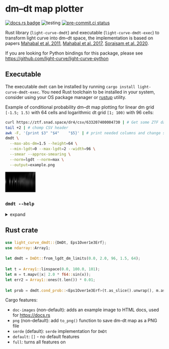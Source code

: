# dm–dt map plotter

[![docs.rs badge](https://docs.rs/light-curve-dmdt/badge.svg)](https://docs.rs/light-curve-dmdt)
![testing](https://github.com/light-curve/light-curve-dmdt/actions/workflows/test.yml/badge.svg)
[![pre-commit.ci status](https://results.pre-commit.ci/badge/github/light-curve/light-curve-dmdt/master.svg)](https://results.pre-commit.ci/latest/github/light-curve/light-curve-dmdt/master)

Rust library (`light-curve-dmdt`) and executable (`light-curve-dmdt-exec`) to transform light curve into dm–dt space, the implementation is based on papers
[Mahabal et al. 2011](https://ui.adsabs.harvard.edu/abs/2011BASI...39..387M), [Mahabal et al. 2017](https://arxiv.org/abs/1709.06257), [Soraisam et al. 2020](https://doi.org/10.3847/1538-4357/ab7b61).

If you are looking for Python bindings for this package, please see <https://github.com/light-curve/light-curve-python>

## Executable

The executable `dmdt` can be installed by running `cargo install light-curve-dmdt-exec`. You need Rust toolchain to be
installed in your system, consider using your OS package manager or [rustup](https://rustup.rs) utility.

Example of conditional probability dm–dt map plotting for linear dm grid `[-1.5; 1.5)` with 64 cells and logarithmic dt
grid `[1; 100)` with 96 cells:

```sh
curl https://ztf.snad.space/dr4/csv/633207400004730 | # Get some ZTF data
tail +2 | # chomp CSV header
awk -F, '{print $3"	"$4"	"$5}' | # print needed columns and change separator to tab
dmdt \
  --max-abs-dm=1.5 --height=64 \
  --min-lgdt=0 --max-lgdt=2 --width=96 \
  --smear --approx-smearing \
  --norm=lgdt --norm=max \
  --output=example.png
```

![Example dm-dt map][example_png]

[example_png]: example.png

### `dmdt --help`

<details><summary>expand</summary>

```text
Program for dm-dt maps generator from light curves
Usage: dmdt [OPTIONS] --min-lgdt <FLOAT> --max-lgdt <FLOAT> --max-abs-dm <FLOAT>
Options:
  -i, --input <FILE>
          Path of the input file, should be built of space-separated columns of time, magnitude and
          magnitude error (required for --smare only). If '-' is given (the default), then the input
          is taken from the stdin
          [default: -]
  -o, --output <FILE>
          Path of the output PNG file. If '-' is given (the default), then outputs to the stdout
          [default: -]
  -s, --smear
          Produce dm-``smeared'' output using observation errors, which must be the third column of
          the input. Instead of just adding some value to the lg(dt)-dm cell, the whole lg(dt) =
          const row is filled by normally distributed dm-probabilities
      --min-lgdt <FLOAT>
          Left border of the lg(dt) grid, note that decimal logarithm is required, i.e. -1.0 input
          means 0.1 time units
      --max-lgdt <FLOAT>
          Right border of the lg(dt) grid, note that decimal logarithm is required, i.e. 2.0 input
          means 100.0 time units
      --max-abs-dm <FLOAT>
          Maximum dm value, the considered dm interval would be [-max-abs-dm, +max-abs-dm)
      --width <INT>
          number of lg(dt) cells, width of the output image
          [default: 128]
      --height <INT>
          number of dm cells, height of the output image
          [default: 128]
      --approx-smearing
          speed up smearing using approximate error function
  -n, --norm <normalisation>
          Normalisation to do after dmdt map building. The order of operations is:1) build dmdt map,
          each dm-lgdt pair brings a unity value to dmdt space;2) if --norm=lgdt, then divide each
          cell value by the total number of the corresponding lgdt pairs, i.e. divide each cell of
          some column by the integral value in the column (including values out of the interval of
          [-max_abs_dm; max_abs_dm)); 3) if --norm=max, then divide each cell by the overall maximum
          value; 4) if any of --norm=lgdt or --norm=max is specified, then all values should be in
          [0; 1] interval, so they are multiplied by 255 and casted to uint8 to make it possible to
          save dmdt map as a PNG file.
          [possible values: lgdt, max]
  -h, --help
          Print help information (use `-h` for a summary)
  -V, --version
          Print version information
```

</details>

## Rust crate

```rust
use light_curve_dmdt::{DmDt, Eps1Over1e3Erf};
use ndarray::Array1;

let dmdt = DmDt::from_lgdt_dm_limits(0.0, 2.0, 96, 1.5, 64);

let t = Array1::linspace(0.0, 100.0, 101);
let m = t.mapv(|x| 2.0 * f64::sin(x));
let err2 = Array1::ones(t.len()) * 0.01;

let prob = dmdt.cond_prob::<Eps1Over1e3Erf>(t.as_slice().unwrap(), m.as_slice().unwrap(), err2.as_slice().unwrap());
```

Cargo features:
- `doc-images` (non-default): adds an example image to HTML docs, used for <https://docs.rs>
- `png` (non-default): add `to_png()` function to save dm-dt map as a PNG file
- `serde` (default): `serde` implementation for `DmDt`
- `default`: `[]` - no default features
- `full`: turns all features on

